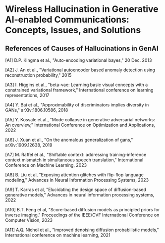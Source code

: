 # Wireless Hallucination in Generative AI-enabled Communications: Concepts, Issues, and Solutions
## References of Causes of Hallucinations in GenAI
[A1] D.P. Kingma et al., "Auto-encoding variational bayes," 20 Dec. 2013

[A2] J. An et al., "Variational autoencoder based anomaly detection using reconstruction probability," 2015

[A3] I. Higgins et al., "beta-vae: Learning basic visual concepts with a constrained variational framework," International conference on learning representations, 2017

[A4] Y. Bai et al., "Approximability of discriminators implies diversity in GANs," arXiv:1806.10586, 2018

[A5] Y. Kossale et al., "Mode collapse in generative adversarial networks: An overview," International Conference on Optimization and Applications, 2022

[A6] J. Xuan et al., "On the anomalous generalization of gans," arXiv:1909.12638, 2019

[A7] M. Raffel et al., "Shiftable context: addressing training-inference context mismatch in simultaneous speech translation," International Conference on Machine Learning, 2023

[A8] B. Liu et al, "Exposing attention glitches with flip-flop language modeling," Advances in Neural Information Processing Systems, 2023

[A9] T. Karras et al, "Elucidating the design space of diffusion-based generative models," Advances in neural information processing systems, 2022

[A10] B.T. Feng et al, "Score-based diffusion models as principled priors for inverse imaging," Proceedings of the IEEE/CVF International Conference on Computer Vision, 2023

[A11] A.Q. Nichol et al., "Improved denoising diffusion probabilistic models," International conference on machine learning, 2021

